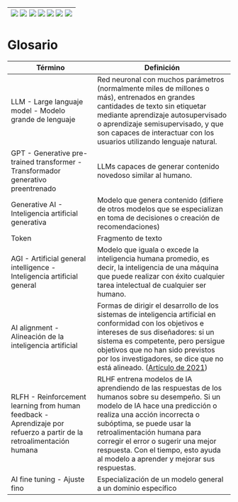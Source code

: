 <div align=right>

|[![](https://img.shields.io/badge/-Inicio-FFF?style=flat&logo=Emlakjet&logoColor=black)](/README.md) [![](https://img.shields.io/badge/-Introducción-FFF?style=flat)](/documentos/intro.md) [![](https://img.shields.io/badge/-Panorámica-FFF?style=flat)](/documentos/panorámica.md) [![](https://img.shields.io/badge/-Prompts-FFF?style=flat)](/documentos/prompts/README.md) [![](https://img.shields.io/badge/-Ingeniería_de_prompts-FFF?style=flat)](/documentos/ingenieriaDePrompts/README.md) [![](https://img.shields.io/badge/-Patrones-FFF?style=flat)](/documentos/ingenieriaDePrompts/patrones/README.md) [![](https://img.shields.io/badge/-Casos_de_uso-FFF?style=flat)](/documentos/casosDeUso/README.md)|
|-|

</div>

# Glosario

|Término|Definición |
|-|-|
LLM - Large languaje model - Modelo grande de lenguaje|Red neuronal con muchos parámetros (normalmente miles de millones o más), entrenados en grandes cantidades de texto sin etiquetar mediante aprendizaje autosupervisado o aprendizaje semisupervisado, y que son capaces de interactuar con los usuarios utilizando lenguaje natural.
GPT - Generative pre-trained transformer - Transformador generativo preentrenado|LLMs capaces de generar contenido novedoso similar al humano.
Generative AI - Inteligencia artificial generativa|Modelo que genera contenido (difiere de otros modelos que se especializan en toma de decisiones o creación de recomendaciones)
Token|Fragmento de texto
AGI - Artificial general intelligence - Inteligencia artificial general| Modelo que iguala o excede la inteligencia humana promedio, es decir, la inteligencia de una máquina que puede realizar con éxito cualquier tarea intelectual de cualquier ser humano.
AI alignment - Alineación de la inteligencia artificial|Formas de dirigir el desarrollo de los sistemas de inteligencia artificial en conformidad con los objetivos e intereses de sus diseñadores: si un sistema es competente, pero persigue objetivos que no han sido previstos por los investigadores, se dice que no está alineado. ([Artículo de 2021](https://venturebeat.com/business/falsehoods-more-likely-with-large-language-models/))
RLFH - Reinforcement learning from human feedback - Aprendizaje por refuerzo a partir de la retroalimentación humana|RLHF entrena modelos de IA aprendiendo de las respuestas de los humanos sobre su desempeño. Si un modelo de IA hace una predicción o realiza una acción incorrecta o subóptima, se puede usar la retroalimentación humana para corregir el error o sugerir una mejor respuesta. Con el tiempo, esto ayuda al modelo a aprender y mejorar sus respuestas. 
AI fine tuning - Ajuste fino|Especialización de un modelo general a un dominio específico